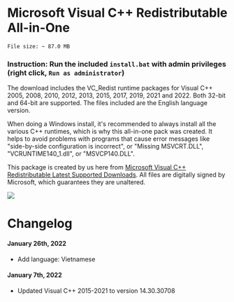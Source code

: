 # Microsoft Visual C++ Redistributable All-in-One

`File size: ~ 87.0 MB`

### Instruction: Run the included `install.bat` with admin privileges (right click, `Run as administrator`)

The download includes the VC_Redist runtime packages for Visual C++ 2005, 2008, 2010, 2012, 2013, 2015, 2017, 2019, 2021 and 2022. Both 32-bit and 64-bit are supported. The files included are the English language version.

When doing a Windows install, it's recommended to always install all the various C++ runtimes, which is why this all-in-one pack was created. It helps to avoid problems with programs that cause error messages like "side-by-side configuration is incorrect", or "Missing MSVCRT.DLL", "VCRUNTIME140_1.dll", or "MSVCP140.DLL".

This package is created by us here from [Microsoft Visual C++ Redistributable Latest Supported Downloads](https://docs.microsoft.com/en-us/cpp/windows/latest-supported-vc-redist). All files are digitally signed by Microsoft, which guarantees they are unaltered.

<img src="https://raw.githubusercontent.com/nguyendang-dat/vcredist-AiO/main/img/files.png">

# Changelog
#### January 26th, 2022
* Add language: Vietnamese
#### January 7th, 2022
* Updated Visual C++ 2015-2021 to version 14.30.30708
